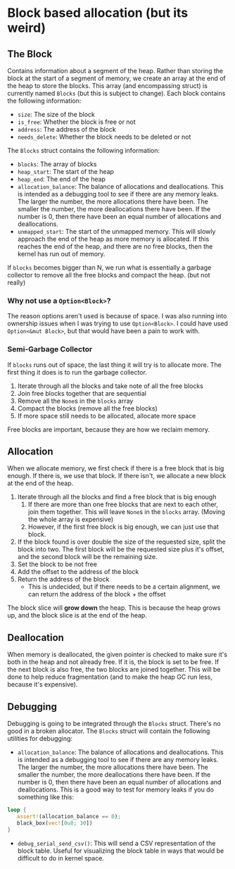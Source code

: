 # Block based allocation (but its weird)

## The Block

Contains information about a segment of the heap. Rather than storing the block at the start of a segment of memory, we create an array at the end of the heap to store the blocks. This array (and encompassing struct) is currently named `Blocks` (but this is subject to change). Each block contains the following information:

- `size`: The size of the block
- `is_free`: Whether the block is free or not
- `address`: The address of the block
- `needs_delete`: Whether the block needs to be deleted or not

The `Blocks` struct contains the following information:

- `blocks`: The array of blocks
- `heap_start`: The start of the heap
- `heap_end`: The end of the heap
- `allocation_balance`: The balance of allocations and deallocations. This is intended as a debugging tool to see if there are any memory leaks. The larger the number, the more allocations there have been. The smaller the number, the more deallocations there have been. If the number is 0, then there have been an equal number of allocations and deallocations.
- `unmapped_start`: The start of the unmapped memory. This will slowly approach the end of the heap as more memory is allocated. If this reaches the end of the heap, and there are no free blocks, then the kernel has run out of memory.


If `blocks` becomes bigger than N, we run what is essentially a garbage collector to remove all the free blocks and compact the heap. (but not really)

### Why not use a `Option<Block>`?

The reason options aren't used is because of space. I was also running into ownership issues when I was trying to use `Option<Block>`. I could have used `Option<&mut Block>`, but that would have been a pain to work with.

### Semi-Garbage Collector

If `blocks` runs out of space, the last thing it will try is to allocate more. The first thing it does is to run the garbage collector.

1. Iterate through all the blocks and take note of all the free blocks
2. Join free blocks together that are sequential
3. Remove all the `None`s in the `blocks` array
4. Compact the blocks (remove all the free blocks)
5. If more space still needs to be allocated, allocate more space

Free blocks are important, because they are how we reclaim memory. 

## Allocation

When we allocate memory, we first check if there is a free block that is big enough. If there is, we use that block. If there isn't, we allocate a new block at the end of the heap.

1. Iterate through all the blocks and find a free block that is big enough
   1. If there are more than one free blocks that are next to each other, join them together. This will leave `None`s in the `blocks` array. (Moving the whole array is expensive)
   2. However, if the first free block is big enough, we can just use that block.
2. If the block found is over double the size of the requested size, split the block into two. The first block will be the requested size plus it's offset, and the second block will be the remaining size.
3. Set the block to be not free
4. Add the offset to the address of the block
5. Return the address of the block
   - This is undecided, but if there needs to be a certain alignment, we can return the address of the block + the offset

The block slice will **grow down** the heap. This is because the heap grows up, and the block slice is at the end of the heap.
  
## Deallocation

When memory is deallocated, the given pointer is checked to make sure it's both in the heap and not already free. If it is, the block is set to be free. If the next block is also free, the two blocks are joined together. This will be done to help reduce fragmentation (and to make the heap GC run less, because it's expensive).

## Debugging

Debugging is going to be integrated through the `Blocks` struct. There's no good in a broken allocator. The `Blocks` struct will contain the following utilities for debugging:

- `allocation_balance`: The balance of allocations and deallocations. This is intended as a debugging tool to see if there are any memory leaks. The larger the number, the more allocations there have been. The smaller the number, the more deallocations there have been. If the number is 0, then there have been an equal number of allocations and deallocations. This is a good way to test for memory leaks if you do something like this:

```rust
loop {
   assert!(allocation_balance == 0);
   black_box(vec![0u8; 30])
}
```

- `debug_serial_send_csv()`: This will send a CSV representation of the block table. Useful for visualizing the block table in ways that would be difficult to do in kernel space.
